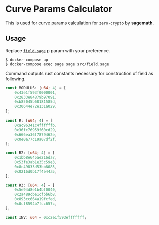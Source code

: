# Curve Params Calculator

This is used for curve params calculation for `zero-crypto` by **sagemath**.

## Usage

Replace [`field.sage`](./src/field.sage) p param with your preference.

```
$ docker-compose up
$ docker-compose exec sage sage src/field.sage
```

Command outputs rust constants necessary for construction of field as following.

```rust
const MODULUS: [u64; 4] = [
    0x43e1f593f0000001,
    0x2833e84879b97091,
    0xb85045b68181585d,
    0x30644e72e131a029,
];

const R: [u64; 4] = [
    0xac96341c4ffffffb,
    0x36fc76959f60cd29,
    0x666ea36f7879462e,
    0x0e0a77c19a07df2f,
];

const R2: [u64; 4] = [
    0x1bb8e645ae216da7,
    0x53fe3ab1e35c59e3,
    0x8c49833d53bb8085,
    0x0216d0b17f4e44a5,
];

const R3: [u64; 4] = [
    0x5e94d8e1b4bf0040,
    0x2a489cbe1cfbb6b8,
    0x893cc664a19fcfed,
    0x0cf8594b7fcc657c,
];

const INV: u64 = 0xc2e1f593efffffff;
```
